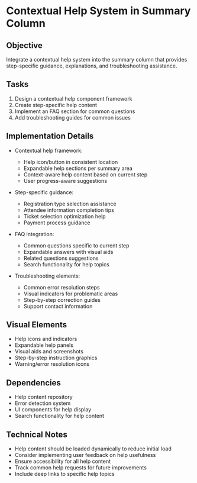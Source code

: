 # Contextual Help System in Summary Column

## Objective
Integrate a contextual help system into the summary column that provides step-specific guidance, explanations, and troubleshooting assistance.

## Tasks
1. Design a contextual help component framework
2. Create step-specific help content
3. Implement an FAQ section for common questions
4. Add troubleshooting guides for common issues

## Implementation Details
- Contextual help framework:
  - Help icon/button in consistent location
  - Expandable help sections per summary area
  - Context-aware help content based on current step
  - User progress-aware suggestions
  
- Step-specific guidance:
  - Registration type selection assistance
  - Attendee information completion tips
  - Ticket selection optimization help
  - Payment process guidance
  
- FAQ integration:
  - Common questions specific to current step
  - Expandable answers with visual aids
  - Related questions suggestions
  - Search functionality for help topics
  
- Troubleshooting elements:
  - Common error resolution steps
  - Visual indicators for problematic areas
  - Step-by-step correction guides
  - Support contact information

## Visual Elements
- Help icons and indicators
- Expandable help panels
- Visual aids and screenshots
- Step-by-step instruction graphics
- Warning/error resolution icons

## Dependencies
- Help content repository
- Error detection system
- UI components for help display
- Search functionality for help content

## Technical Notes
- Help content should be loaded dynamically to reduce initial load
- Consider implementing user feedback on help usefulness
- Ensure accessibility for all help content
- Track common help requests for future improvements
- Include deep links to specific help topics